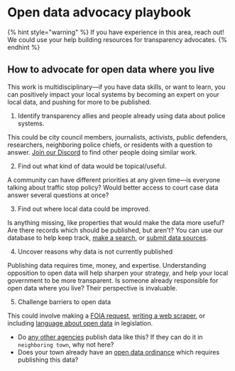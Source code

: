 # Open data advocacy playbook

{% hint style="warning" %}
If you have experience in this area, reach out! We could use your help building resources for transparency advocates.
{% endhint %}

## How to advocate for open data where you live

This work is multidisciplinary—if you have data skills, or want to learn, you can positively impact your local systems by becoming an expert on your local data, and pushing for more to be published.

1. Identify transparency allies and people already using data about police systems.

This could be city council members, journalists, activists, public defenders, researchers, neighboring police chiefs, or residents with a question to answer. [Join our Discord](https://discord.gg/wMqex8nKZJ) to find other people doing similar work.

2. Find out what kind of data would be topical/useful.&#x20;

A community can have different priorities at any given time—is everyone talking about traffic stop policy? Would better access to court case data answer several questions at once?

3. Find out where local data could be improved.

Is anything missing, like properties that would make the data more useful? Are there records which should be published, but aren't? You can use our database to help keep track, [make a search](https://data-sources.pdap.io), or [submit data sources](../activities/contribute/submit-data-sources.md).

4. Uncover reasons why data is not currently published

Publishing data requires time, money, and expertise. Understanding opposition to open data will help sharpen your strategy, and help your local government to be more transparent. Is someone already responsible for open data where you live? Their perspective is invaluable.

5. Challenge barriers to open data

This could involve making a [FOIA request](foia.md), [writing a web scraper](web-scraping/), or including [language about open data](https://phila.legistar.com/LegislationDetail.aspx?ID=5007829\&GUID=33E8CA43-B311-4219-A5A5-BBE600D14D55\&Options=ID%7CText%7C) in legislation.

* Do [any other agencies](https://data-sources.pdap.io) publish data like this? If they can do it in `neighboring town`, why not here?
* Does your town already have an [open data ordinance](https://apps.pittsburghpa.gov/cis/ProposedPittsburghOpenDataOrdinance.pdf) which requires publishing this data?


